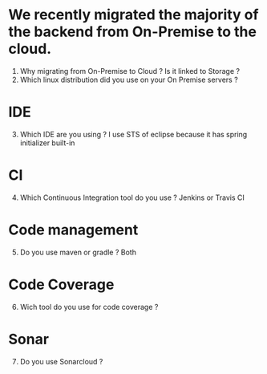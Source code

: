# We recently migrated the majority of the backend from On-Premise to the cloud.
 1) Why migrating from On-Premise to Cloud ? Is it linked to Storage ?
 2) Which linux distribution did you use on your On Premise servers ?


# IDE
 3) Which IDE are you using ? I use STS of eclipse because it has spring initializer built-in
 
 
# CI
 4) Which Continuous Integration tool do you use ? Jenkins or Travis CI
 
# Code management
 5) Do you use maven or gradle ? Both
 
# Code Coverage
 6) Wich tool do you use for code coverage ? 
 
# Sonar
 
 7) Do you use Sonarcloud ?
 

